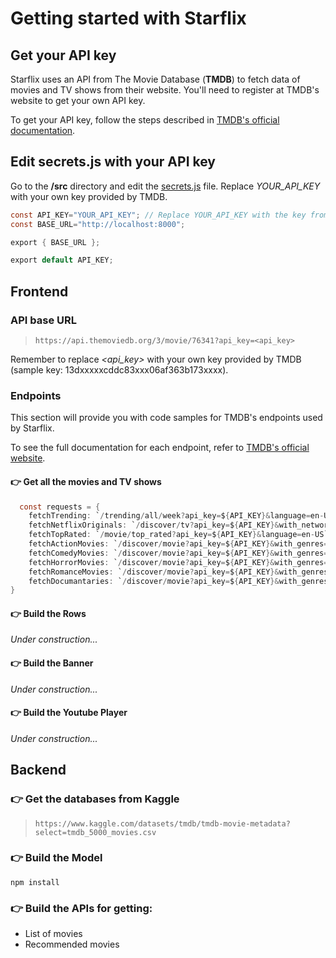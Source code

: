 # Getting started with Starflix

## Get your API key

Starflix uses an API from The Movie Database (**TMDB**) to fetch data of movies and TV shows from their website. You'll need to register at TMDB's website to get your own API key.

To get your API key, follow the steps described in [TMDB's official documentation](https://developers.themoviedb.org/3/getting-started/introduction "TMDB documentation website").

## Edit **secrets.js** with your API key

Go to the **/src** directory and edit the [secrets.js](./src/secrets.js) file. Replace *YOUR_API_KEY* with your own key provided by TMDB.

```java
const API_KEY="YOUR_API_KEY"; // Replace YOUR_API_KEY with the key from TMDB (sample key: 13dxxxxxcddc83xxx06af363b173xxxx)
const BASE_URL="http://localhost:8000";

export { BASE_URL };

export default API_KEY;
```

## Frontend

### API base URL

> `https://api.themoviedb.org/3/movie/76341?api_key=<api_key>`

Remember to replace *<api_key>* with your own key provided by TMDB (sample key: 13dxxxxxcddc83xxx06af363b173xxxx).

### Endpoints

This section will provide you with code samples for TMDB's endpoints used by Starflix.

To see the full documentation for each endpoint, refer to [TMDB's official website](https://developers.themoviedb.org/3/getting-started/introduction "TMDB documentation website").

#### 👉 Get all the movies and TV shows

```java
  const requests = {
    fetchTrending: `/trending/all/week?api_key=${API_KEY}&language=en-US`, // Get the list of trending movies, TV shows and people in the current week. 
    fetchNetflixOriginals: `/discover/tv?api_key=${API_KEY}&with_networks=213`, // Get the list of Netflix Originals.
    fetchTopRated: `/movie/top_rated?api_key=${API_KEY}&language=en-US`, // Get the list of top rated movies.
    fetchActionMovies: `/discover/movie?api_key=${API_KEY}&with_genres=28`, // Get the list of movies by genre (Action).
    fetchComedyMovies: `/discover/movie?api_key=${API_KEY}&with_genres=35`, // Get the list of movies by genre (Comedy).
    fetchHorrorMovies: `/discover/movie?api_key=${API_KEY}&with_genres=27`, // Get the list of movies by genre (Horror).
    fetchRomanceMovies: `/discover/movie?api_key=${API_KEY}&with_genres=10749`, // Get the list of movies by genre (Romance).
    fetchDocumantaries: `/discover/movie?api_key=${API_KEY}&with_genres=99` // Get the list of movies by genre (Documentaries).
}
```

#### 👉 Build the Rows

*Under construction...*

#### 👉 Build the Banner

*Under construction...*

#### 👉 Build the Youtube Player

*Under construction...*

## Backend

### 👉 Get the databases from Kaggle

> `https://www.kaggle.com/datasets/tmdb/tmdb-movie-metadata?select=tmdb_5000_movies.csv`

### 👉 Build the Model

```npm install```

### 👉 Build the APIs for getting:

* List of movies
* Recommended movies

